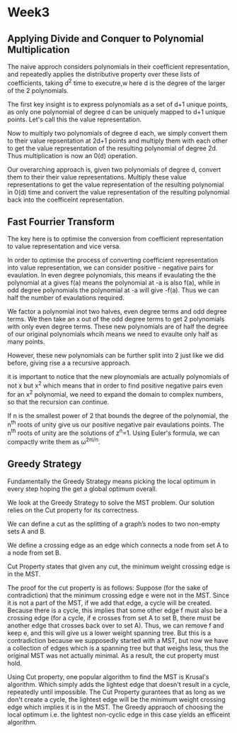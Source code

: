 # Week3

## Applying Divide and Conquer to Polynomial Multiplication

The naive approch considers polynomials in their coefficient representation, and repeatedly applies the distributive property over these lists of coefficients, taking d<sup>2</sup> time to executre,w here d is the degree of the larger of the 2 polynomials.

The first key insight is to express polynomials as a set of d+1 unique points, as only one polynomial of degree d can be uniquely mapped to d+1 unique points. Let's call this the value representation.

Now to multiply two polynomials of degree d each, we simply convert them to their value repsentation at 2d+1 points and multiply them with each other to get the value representation of the resulting polynomial of degree 2d. Thus multiplication is now an 0(d) operation.

Our overarching approach is, given two polynomials of degree d, convert them to their their value representations. Multiply these value representations to get the value representation of the resulting polynomial in 0(d) time and convert the value representation of the resulting polynomial back into the coefficeint representation.

## Fast Fourrier Transform

The key here is to optimise the conversion from coefficient representation to value representation and vice versa.

In order to optimise the process of converting coefficient representation into value representation, we can consider positive - negative pairs for evaulation. In even degree polynomials, this means if evaulating the the polynomial at a gives f(a) means the polynomial at -a is also f(a), while in odd degree polynomials the polynomial at -a will give -f(a). Thus we can half the number of evaulations required.

We factor a polynomial inot two halves, even degree terms and odd degree terms. We then take an x out of the odd degree terms to get 2 polynomials with only even degree terms. These new polynomials are of half the degree of our original polynomials whcih means we need to evaulte only half as many points.

However, these new polynomials can be further split into 2 just like we did before, giving rise a a recursive approach.

it is important to notice that the new ploynomials are actually polynomials of not x but x<sup>2</sup> which means that in order to find positive negative pairs even for an x<sup>2</sup> polynomial, we need to expand the domain to complex numbers, so that the recursion can continue.

If n is the smallest power of 2 that bounds the degree of the polynomial, the n<sup>th</sup> roots of unity give us our positive negative pair evaulations points. The n<sup>th</sup> roots of unity are the solutions of z<sup>n</sup>=1. Using Euler's formula, we can compactly write them as &omega;<sup>2&pi;i/n</sup>.

## Greedy Strategy

Fundamentally the Greedy Strategy means picking the local optimum in every step hoping the get a global optimum overall.

We look at the Greedy Strategy to solve the MST problem. Our solution relies on the Cut property for its correctness.

We can define a cut as the splitting of a graph’s nodes to two non-empty sets A and B.

We define a crossing edge as an edge which connects a node from set A to a node from set B.

Cut Property states that given any cut, the minimum weight crossing edge is in the MST.

The proof for the cut property is as follows: Suppose (for the sake of contradiction) that the minimum crossing edge e were not in the MST. Since it is not a part of the MST, if we add that edge, a cycle will be created. Because there is a cycle, this implies that some other edge f must also be a crossing edge (for a cycle, if e crosses from set A to set B, there must be another edge that crosses back over to set A). Thus, we can remove f and keep e, and this will give us a lower weight spanning tree. But this is a contradiction because we supposedly started with a MST, but now we have a collection of edges which is a spanning tree but that weighs less, thus the original MST was not actually minimal. As a result, the cut property must hold.

Using Cut property, one popular algorithm to find the MST is Krusal's algorithm. Which simply adds the lightest edge that doesn't result in a cycle, repeatedly until impossible.
The Cut Property gurantees that as long as we don't create a cycle, the lightest edge will be the minimum weight crossing edge which implies it is in the MST. The Greedy appraoch of choosing the local optimum i.e. the lightest non-cyclic edge in this case yields an efficeint algorithm.
